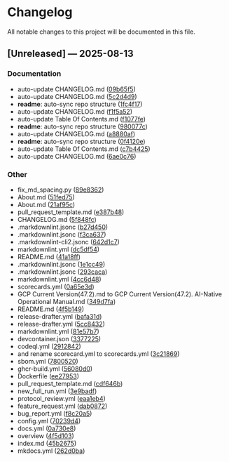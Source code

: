 # Changelog

All notable changes to this project will be documented in this file.

## [Unreleased] — 2025-08-13

### Documentation
- auto-update CHANGELOG.md ([09b65f5](https://github.com/lazyxeon/Genesis-Code-Protocol/commit/09b65f5e64a474402cbba8c69e8894c0276574fb))
- auto-update CHANGELOG.md ([5c2d4d9](https://github.com/lazyxeon/Genesis-Code-Protocol/commit/5c2d4d98586d1f6944a2261fd4d84b6f8af88aaa))
- **readme**: auto-sync repo structure ([1fc4f17](https://github.com/lazyxeon/Genesis-Code-Protocol/commit/1fc4f17f33d325346db8adb655e0e66de3c982b7))
- auto-update CHANGELOG.md ([f1f5a52](https://github.com/lazyxeon/Genesis-Code-Protocol/commit/f1f5a5241762cfc5153dc082b0ffafcd21a09c3f))
- auto-update Table Of Contents.md ([f1077fe](https://github.com/lazyxeon/Genesis-Code-Protocol/commit/f1077fe4eb8843a6e8a0374d6a9a599c65c70059))
- **readme**: auto-sync repo structure ([980077c](https://github.com/lazyxeon/Genesis-Code-Protocol/commit/980077c403f90ba1d432db13b0c57292514f85f9))
- auto-update CHANGELOG.md ([a8880af](https://github.com/lazyxeon/Genesis-Code-Protocol/commit/a8880afa8428da29ad8d163934e027d12ed74d9a))
- **readme**: auto-sync repo structure ([0f4120e](https://github.com/lazyxeon/Genesis-Code-Protocol/commit/0f4120e838d196b2fbf5ef5cd754528f07a8a8c2))
- auto-update Table Of Contents.md ([c7b4425](https://github.com/lazyxeon/Genesis-Code-Protocol/commit/c7b44254c4b145a2928f4d59c3e7add48a6e17e9))
- auto-update CHANGELOG.md ([6ae0c76](https://github.com/lazyxeon/Genesis-Code-Protocol/commit/6ae0c769e1f8e2877c371feeef17120476b56b8a))

### Other
- fix_md_spacing.py ([89e8362](https://github.com/lazyxeon/Genesis-Code-Protocol/commit/89e836280965467eec8ae65c863c793e9f933f9a))
- About.md ([51fed75](https://github.com/lazyxeon/Genesis-Code-Protocol/commit/51fed755514e708c165567dc51a0b817e49e95b6))
- About.md ([21af95c](https://github.com/lazyxeon/Genesis-Code-Protocol/commit/21af95cc9b6a21ee89f419f1e94f9ae04d64d648))
- pull_request_template.md ([e387b48](https://github.com/lazyxeon/Genesis-Code-Protocol/commit/e387b48429ff39bddc873bb2c7721ffaed8efe46))
- CHANGELOG.md ([5f848fc](https://github.com/lazyxeon/Genesis-Code-Protocol/commit/5f848fc08b3eaaaf4d89d7703f8fe76134b12024))
- .markdownlint.jsonc ([b27d450](https://github.com/lazyxeon/Genesis-Code-Protocol/commit/b27d45071ea729b73eb51a936da87dc73c813f36))
- .markdownlint.jsonc ([f3ca637](https://github.com/lazyxeon/Genesis-Code-Protocol/commit/f3ca6378a6bcd58c2647a3765dd6d796707d5b09))
- .markdownlint-cli2.jsonc ([642d1c7](https://github.com/lazyxeon/Genesis-Code-Protocol/commit/642d1c7827bf36f10b0806decb5037003e7bbef5))
- markdownlint.yml ([dc5df54](https://github.com/lazyxeon/Genesis-Code-Protocol/commit/dc5df548e89cfd46874d70040b3e5289906ef35e))
- README.md ([41a18ff](https://github.com/lazyxeon/Genesis-Code-Protocol/commit/41a18ff034d8c87071fd90669397c9d02842328d))
- .markdownlint.jsonc ([1e1cc49](https://github.com/lazyxeon/Genesis-Code-Protocol/commit/1e1cc4907e9c52dfa09e633ea8f092f315f87d37))
- .markdownlint.jsonc ([293caca](https://github.com/lazyxeon/Genesis-Code-Protocol/commit/293caca0f79bb36dbaf839b54c232af2449c0da1))
- markdownlint.yml ([4cc6d48](https://github.com/lazyxeon/Genesis-Code-Protocol/commit/4cc6d486aaf97bd2ce047a86a2ecd958bd027268))
- scorecards.yml ([0a65e3d](https://github.com/lazyxeon/Genesis-Code-Protocol/commit/0a65e3dd2217254d3ba56b767e12af8d054db96f))
- GCP Current Version(47.2).md to GCP Current Version(47.2). AI-Native Operational Manual.md ([349d7fa](https://github.com/lazyxeon/Genesis-Code-Protocol/commit/349d7faa221cc7f7c1b4cf4e349d80a7c1136abe))
- README.md ([4f5b149](https://github.com/lazyxeon/Genesis-Code-Protocol/commit/4f5b149dbd2739bb233bfa89214c0faa0968054a))
- release-drafter.yml ([bafa31d](https://github.com/lazyxeon/Genesis-Code-Protocol/commit/bafa31df74fa26612242184e7b3881e477ee4ffa))
- release-drafter.yml ([5cc8432](https://github.com/lazyxeon/Genesis-Code-Protocol/commit/5cc84321f17ae50e9ae16cb915fd654bae2247b5))
- markdownlint.yml ([81e57b7](https://github.com/lazyxeon/Genesis-Code-Protocol/commit/81e57b7302b752e00d5173e727bc01f8cdc0f9e5))
- devcontainer.json ([3377225](https://github.com/lazyxeon/Genesis-Code-Protocol/commit/3377225c3b1ab5bbf2b8051a0c44f5ff8bdd6a5e))
- codeql.yml ([2912842](https://github.com/lazyxeon/Genesis-Code-Protocol/commit/29128422f61999c976294e4de9d20afba1859756))
- and rename scorecard.yml to scorecards.yml ([3c21869](https://github.com/lazyxeon/Genesis-Code-Protocol/commit/3c2186935d4c94fdbcaa2acd527557d9c4ed3fa8))
- sbom.yml ([7800520](https://github.com/lazyxeon/Genesis-Code-Protocol/commit/7800520ca1e3f503366687b17e1b7642bdd4f42d))
- ghcr-build.yml ([56080d0](https://github.com/lazyxeon/Genesis-Code-Protocol/commit/56080d0461503f720ea14572a955092cabeccfa0))
- Dockerfile ([ee27953](https://github.com/lazyxeon/Genesis-Code-Protocol/commit/ee27953ecd7793e014cf0b03c8b5cde0e1ce6b94))
- pull_request_template.md ([cdf646b](https://github.com/lazyxeon/Genesis-Code-Protocol/commit/cdf646b9e5f7e428fed5c72013209fad25dcb602))
- new_full_run.yml ([3e9badf](https://github.com/lazyxeon/Genesis-Code-Protocol/commit/3e9badfeae256808eddf090deb44247362337deb))
- protocol_review.yml ([eaa1eb4](https://github.com/lazyxeon/Genesis-Code-Protocol/commit/eaa1eb4c473b6a4b826128077250bac24e0a8188))
- feature_request.yml ([dab0872](https://github.com/lazyxeon/Genesis-Code-Protocol/commit/dab0872d040417b19ac2932708147d142bc3b3b8))
- bug_report.yml ([f8c20a5](https://github.com/lazyxeon/Genesis-Code-Protocol/commit/f8c20a58766c3ce9e50015c3ae0cd114f61f6434))
- config.yml ([70239d4](https://github.com/lazyxeon/Genesis-Code-Protocol/commit/70239d43710303c8377c1d9361609238f9b883df))
- docs.yml ([0a730e8](https://github.com/lazyxeon/Genesis-Code-Protocol/commit/0a730e8acfd1e0021820b2cfa4e7008c0adf2530))
- overview ([4f5d103](https://github.com/lazyxeon/Genesis-Code-Protocol/commit/4f5d103b46b81229264e5e24697baef0982afca2))
- index.md ([45b2675](https://github.com/lazyxeon/Genesis-Code-Protocol/commit/45b2675654c8b8ea030705951df31dec3f527416))
- mkdocs.yml ([262d0ba](https://github.com/lazyxeon/Genesis-Code-Protocol/commit/262d0baf7f6e463426caca8634d203646ea07f34))

